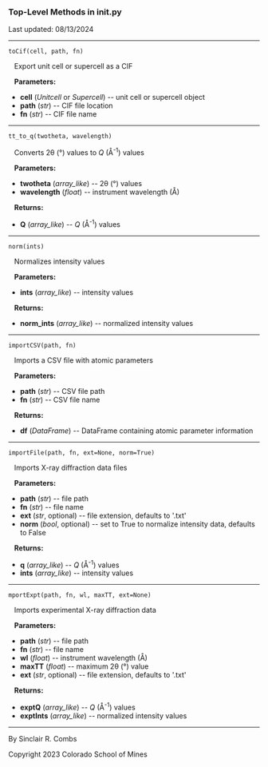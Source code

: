 ### Top-Level Methods in __init__.py

Last updated: 08/13/2024

---
`toCif(cell, path, fn)`

&nbsp;&nbsp; Export unit cell or supercell as a CIF

&nbsp;&nbsp; **Parameters:**

* **cell** (*Unitcell* or *Supercell*) -- unit cell or supercell object
* **path** (*str*) -- CIF file location
* **fn** (*str*) -- CIF file name

---
`tt_to_q(twotheta, wavelength)`

&nbsp;&nbsp; Converts 2θ (°) values to *Q* (Å<sup>-1</sup>) values

&nbsp;&nbsp; **Parameters:**

* **twotheta** (*array_like*) -- 2θ (°) values
* **wavelength** (*float*) -- instrument wavelength (Å)

&nbsp;&nbsp; **Returns:**

* **Q** (*array_like*) -- *Q* (Å<sup>-1</sup>) values

---
`norm(ints)`

&nbsp;&nbsp; Normalizes intensity values

&nbsp;&nbsp; **Parameters:**

* **ints** (*array_like*) -- intensity values

&nbsp;&nbsp; **Returns:**

* **norm_ints** (*array_like*) -- normalized intensity values

---
`importCSV(path, fn)`

&nbsp;&nbsp; Imports a CSV file with atomic parameters

&nbsp;&nbsp; **Parameters:**

* **path** (*str*) -- CSV file path
* **fn** (*str*) -- CSV file name

&nbsp;&nbsp; **Returns:**

* **df** (*DataFrame*) -- DataFrame containing atomic parameter information

---
`importFile(path, fn, ext=None, norm=True)`

&nbsp;&nbsp; Imports X-ray diffraction data files

&nbsp;&nbsp; **Parameters:**

* **path** (*str*) -- file path
* **fn** (*str*) -- file name
* **ext** (*str*, optional) -- file extension, defaults to '.txt'
* **norm** (*bool*, optional) -- set to True to normalize intensity data, defaults to False

&nbsp;&nbsp; **Returns:**

* **q** (*array_like*) -- *Q* (Å<sup>-1</sup>) values
* **ints** (*array_like*) -- intensity values

---
`mportExpt(path, fn, wl, maxTT, ext=None)`

&nbsp;&nbsp; Imports experimental X-ray diffraction data

&nbsp;&nbsp; **Parameters:**

* **path** (*str*) -- file path
* **fn** (*str*) -- file name
* **wl** (*float*) -- instrument wavelength (Å)
* **maxTT** (*float*) -- maximum 2θ (°) value
* **ext** (*str*, optional) -- file extension, defaults to '.txt'

&nbsp;&nbsp; **Returns:**

* **exptQ** (*array_like*) -- *Q* (Å<sup>-1</sup>) values
* **exptInts** (*array_like*) -- normalized intensity values

---
By Sinclair R. Combs

Copyright 2023 Colorado School of Mines
